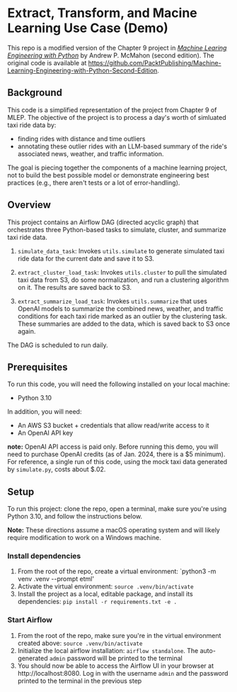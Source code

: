 # Extract, Transform, and Macine Learning Use Case (Demo)

This repo is a modified version of the Chapter 9 project in [_Machine Learing Engineering with Python_](https://bookshop.org/p/books/machine-learning-engineering-with-python-second-edition-manage-the-lifecycle-of-machine-learning-models-using-mlops-with-practical-examples-andrew-mcm/20564864?ean=9781837631964) by Andrew P. McMahon (second edition). The original code is available at https://github.com/PacktPublishing/Machine-Learning-Engineering-with-Python-Second-Edition.


## Background

This code is a simplified representation of the project from Chapter 9 of MLEP. The objective of the project is to process a day's worth of simluated taxi ride data by:

* finding rides with distance and time outliers
* annotating these outlier rides with an LLM-based summary of the ride's associated news, weather, and traffic information.

The goal is piecing together the components of a machine learning project, not to build the best possible model or demonstrate engineering best practices (e.g., there aren't tests or a lot of error-handling).

## Overview

This project contains an Airflow DAG (directed acyclic graph) that orchestrates three Python-based tasks to simulate, cluster, and summarize taxi ride data.

1. `simulate_data_task`: Invokes `utils.simulate` to generate simulated taxi ride data for the current date and save it to S3.

2. `extract_cluster_load_task`: Invokes `utils.cluster` to pull the simulated taxi data from S3, do some normalization, and run a clustering algorithm on it. The results are saved back to S3.

3. `extract_summarize_load_task`: Invokes `utils.summarize` that uses OpenAI models to summarize the combined news, weather, and traffic conditions for each taxi ride marked as an outlier by the clustering task. These summaries are added to the data, which is saved back to S3 once again.

The DAG is scheduled to run daily.

## Prerequisites

To run this code, you will need the following installed on your local machine:

* Python 3.10

In addition, you will need:

* An AWS S3 bucket + credentials that allow read/write access to it
* An OpenAI API key

**note:** OpenAI API access is paid only. Before running this demo, you will need to purchase OpenAI credits (as of Jan. 2024, there is a \$5 minimum). For reference, a single run of this code, using the mock taxi data generated by `simulate.py`, costs about $.02.


## Setup

To run this project: clone the repo, open a terminal, make sure you're using Python 3.10, and follow the instructions below.

**Note:** These directions assume a macOS operating system and will likely require modification to work on a Windows machine.

### Install dependencies

1. From the root of the repo, create a virtual environment: `python3 -m venv .venv --prompt etml'
2. Activate the virtual environment: `source .venv/bin/activate`
3. Install the project as a local, editable package, and install its dependencies: `pip install -r requirements.txt -e .`

### Start Airflow

1. From the root of the repo, make sure you're in the virtual environment created above: `source .venv/bin/activate`
2. Initialize the local airflow installation: `airflow standalone`. The auto-generated `admin` password will be printed to the terminal
3. You should now be able to access the Airflow UI in your browser at http://localhost:8080. Log in with the username `admin` and the password printed to the terminal in the previous step